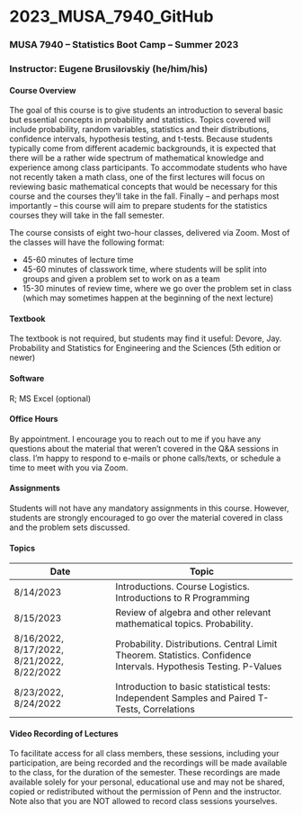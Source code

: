# 2023_MUSA_7940_GitHub

### MUSA 7940 – Statistics Boot Camp – Summer 2023

### Instructor: Eugene Brusilovskiy (he/him/his)

#### Course Overview

The goal of this course is to give students an introduction to several basic but essential concepts in probability and statistics. Topics covered will include probability, random variables, statistics and their distributions, confidence intervals, hypothesis testing, and t-tests.
Because students typically come from different academic backgrounds, it is expected that there will be a rather wide spectrum of mathematical knowledge and experience among class participants. To accommodate students who have not recently taken a math class, one of the first lectures will focus on reviewing basic mathematical concepts that would be necessary for this course and the courses they’ll take in the fall. Finally – and perhaps most importantly – this course will aim to prepare students for the statistics courses they will take in the fall semester.

The course consists of eight two-hour classes, delivered via Zoom. Most of the classes will have the following format:
- 45-60 minutes of lecture time
- 45-60 minutes of classwork time, where students will be split into groups and given a problem set to work on as a team
- 15-30 minutes of review time, where we go over the problem set in class (which may sometimes happen at the beginning of the next lecture)

#### Textbook
The textbook is not required, but students may find it useful: Devore, Jay. Probability and Statistics for Engineering and the Sciences (5th edition or newer) 

#### Software
R; MS Excel (optional)

#### Office Hours
By appointment. I encourage you to reach out to me if you have any questions about the material that weren’t covered in the Q&A sessions in class. I’m happy to respond to e-mails or phone calls/texts, or schedule a time to meet with you via Zoom. 

#### Assignments
Students will not have any mandatory assignments in this course. However, students are strongly encouraged to go over the material covered in class and the problem sets discussed.

#### Topics
Date  | Topic
--- | ---
8/14/2023	 | Introductions. Course Logistics. Introductions to R Programming
8/15/2023	| Review of algebra and other relevant mathematical topics. Probability.
8/16/2022, 8/17/2022, 8/21/2022, 8/22/2022	| Probability. Distributions. Central Limit Theorem. Statistics. Confidence Intervals. Hypothesis Testing. P-Values
8/23/2022, 8/24/2022   | 	Introduction to basic statistical tests: Independent Samples and Paired T-Tests, Correlations

#### Video Recording of Lectures
To facilitate access for all class members, these sessions, including your participation, are being recorded and the recordings will be made available to the class, for the duration of the semester. These recordings are made available solely for your personal, educational use and may not be shared, copied or redistributed without the permission of Penn and the instructor. Note also that you are NOT allowed to record class sessions yourselves.

